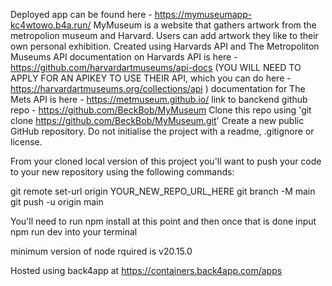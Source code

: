 Deployed app can be found here - https://mymuseumapp-kc4wtowo.b4a.run/
MyMuseum is a website that gathers artwork from the metropolion museum and Harvard. Users can add artwork they like to their own personal exhibition. Created using Harvards API and The Metropoliton Museums API
documentation on Harvards API is here - https://github.com/harvardartmuseums/api-docs (YOU WILL NEED TO APPLY FOR AN APIKEY TO USE THEIR API, which you can do here -  https://harvardartmuseums.org/collections/api )
documentation for The Mets API is here - https://metmuseum.github.io/
link to banckend github repo - https://github.com/BeckBob/MyMuseum
Clone this repo using 'git clone https://github.com/BeckBob/MyMuseum.git' Create a new public GitHub repository. Do not initialise the project with a readme, .gitignore or license.

From your cloned local version of this project you'll want to push your code to your new repository using the following commands:

git remote set-url origin YOUR_NEW_REPO_URL_HERE git branch -M main git push -u origin main

You'll need to run npm install at this point and then once that is done input npm run dev into your terminal

minimum version of node rquired is v20.15.0

Hosted using back4app at https://containers.back4app.com/apps